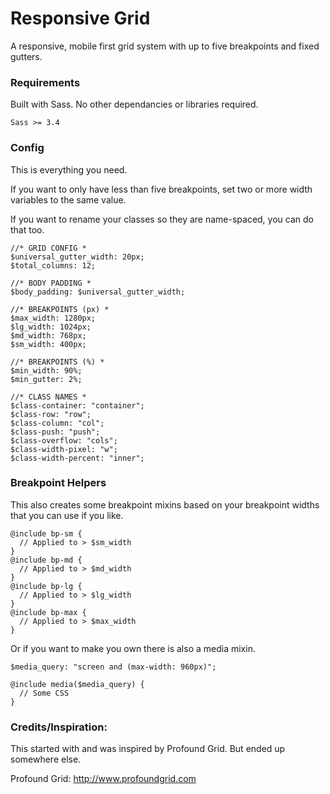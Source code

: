# Responsive Grid

A responsive, mobile first grid system with up to five breakpoints and fixed gutters.

### Requirements

Built with Sass. No other dependancies or libraries required.

```
Sass >= 3.4
```

### Config

This is everything you need.

If you want to only have less than five breakpoints, set two or more width variables to the same value.

If you want to rename your classes so they are name-spaced, you can do that too.

```
//* GRID CONFIG *
$universal_gutter_width: 20px;
$total_columns: 12;

//* BODY PADDING *
$body_padding: $universal_gutter_width;

//* BREAKPOINTS (px) *
$max_width: 1280px;
$lg_width: 1024px;
$md_width: 768px;
$sm_width: 400px;

//* BREAKPOINTS (%) *
$min_width: 90%;
$min_gutter: 2%;

//* CLASS NAMES *
$class-container: "container";
$class-row: "row";
$class-column: "col";
$class-push: "push";
$class-overflow: "cols";
$class-width-pixel: "w";
$class-width-percent: "inner";
```

### Breakpoint Helpers

This also creates some breakpoint mixins based on your breakpoint widths that you can use if you like.

```
@include bp-sm {
  // Applied to > $sm_width
}
@include bp-md {
  // Applied to > $md_width
}
@include bp-lg {
  // Applied to > $lg_width
}
@include bp-max {
  // Applied to > $max_width
}
```

Or if you want to make you own there is also a media mixin.

```
$media_query: "screen and (max-width: 960px)";

@include media($media_query) {
  // Some CSS
}

```

### Credits/Inspiration:

This started with and was inspired by Profound Grid. But ended up somewhere else.

Profound Grid: http://www.profoundgrid.com
